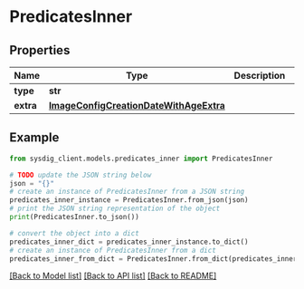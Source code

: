 # PredicatesInner


## Properties

Name | Type | Description | Notes
------------ | ------------- | ------------- | -------------
**type** | **str** |  | 
**extra** | [**ImageConfigCreationDateWithAgeExtra**](ImageConfigCreationDateWithAgeExtra.md) |  | 

## Example

```python
from sysdig_client.models.predicates_inner import PredicatesInner

# TODO update the JSON string below
json = "{}"
# create an instance of PredicatesInner from a JSON string
predicates_inner_instance = PredicatesInner.from_json(json)
# print the JSON string representation of the object
print(PredicatesInner.to_json())

# convert the object into a dict
predicates_inner_dict = predicates_inner_instance.to_dict()
# create an instance of PredicatesInner from a dict
predicates_inner_from_dict = PredicatesInner.from_dict(predicates_inner_dict)
```
[[Back to Model list]](../README.md#documentation-for-models) [[Back to API list]](../README.md#documentation-for-api-endpoints) [[Back to README]](../README.md)


